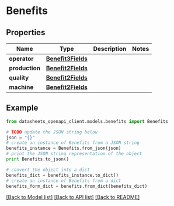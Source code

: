 # Benefits


## Properties
Name | Type | Description | Notes
------------ | ------------- | ------------- | -------------
**operator** | [**Benefit3Fields**](Benefit3Fields.md) |  | 
**production** | [**Benefit2Fields**](Benefit2Fields.md) |  | 
**quality** | [**Benefit2Fields**](Benefit2Fields.md) |  | 
**machine** | [**Benefit2Fields**](Benefit2Fields.md) |  | 

## Example

```python
from datasheets_openapi_client.models.benefits import Benefits

# TODO update the JSON string below
json = "{}"
# create an instance of Benefits from a JSON string
benefits_instance = Benefits.from_json(json)
# print the JSON string representation of the object
print Benefits.to_json()

# convert the object into a dict
benefits_dict = benefits_instance.to_dict()
# create an instance of Benefits from a dict
benefits_form_dict = benefits.from_dict(benefits_dict)
```
[[Back to Model list]](../README.md#documentation-for-models) [[Back to API list]](../README.md#documentation-for-api-endpoints) [[Back to README]](../README.md)


